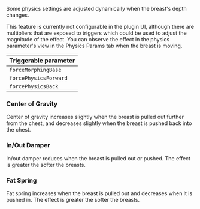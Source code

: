 Some physics settings are adjusted dynamically when the breast's depth changes.

This feature is currently not configurable in the plugin UI, although there are multipliers that are exposed to triggers which could be used to adjust the magnitude of the effect. You can observe the effect in the physics parameter's view in the Physics Params tab when the breast is moving.

| Triggerable parameter |
|-----------------------|
| `forceMorphingBase`   |
| `forcePhysicsForward` |
| `forcePhysicsBack`    |

### Center of Gravity

Center of gravity increases slightly when the breast is pulled out further from the chest, and decreases slightly when the breast is pushed back into the chest.

### In/Out Damper

In/out damper reduces when the breast is pulled out or pushed. The effect is greater the softer the breasts.

### Fat Spring

Fat spring increases when the breast is pulled out and decreases when it is pushed in. The effect is greater the softer the breasts.
